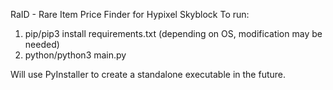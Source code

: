 RaID - Rare Item Price Finder for Hypixel Skyblock
To run: 
  1. pip/pip3 install requirements.txt (depending on OS, modification may be needed)
  2. python/python3 main.py

Will use PyInstaller to create a standalone executable in the future. 




